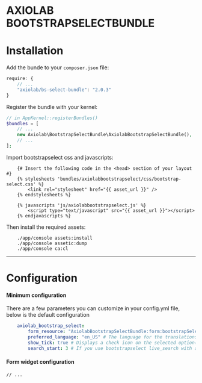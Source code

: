 # AXIOLAB BOOTSTRAPSELECTBUNDLE

Installation
============

Add the bunde to your `composer.json` file:

```javascript
require: {
    // ...
    "axiolab/bs-select-bundle": "2.0.3"
}
```

Register the bundle with your kernel:

```php
// in AppKernel::registerBundles()
$bundles = [
    // ...
    new Axiolab\BootstrapSelectBundle\AxiolabBootstrapSelectBundle(),
    // ...
];
```

Import bootstrapselect css and javascripts:
```twig
    {# Insert the following code in the <head> section of your layout #}
    {% stylesheets 'bundles/axiolabbootstrapselect/css/bootstrap-select.css' %}
        <link rel="stylesheet" href="{{ asset_url }}" />
    {% endstylesheets %}
    
    {% javascripts 'js/axiolabbootstrapselect.js' %}
        <script type="text/javascript" src="{{ asset_url }}"></script>
    {% endjavascripts %}
```
Then install the required assets:
```shell
    ./app/console assets:install
    ./app/console assetic:dump
    ./app/console ca:cl
```
___________________

Configuration
=============

#### Minimum configuration
There are  a few parameters you can customize in your config.yml file, below is the default configuration
```yml
    axiolab_bootstrap_select:
        form_resource: "AxiolabBootstrapSelectBundle:form:bootstrapSelect.html.twig" # If you want to change the botstrapselect widget template provide your template path here
        preferred_language: "en_US" # The language for the translations (cf i18N)
        show_tick: true # Displays a check icon on the selected option(s)
        search_start: 3 # If you use bootstrapselect live_search with ajax, this is the minimum characters to provide before an ajax request is launched
```

#### Form widget configuration
    // ...
